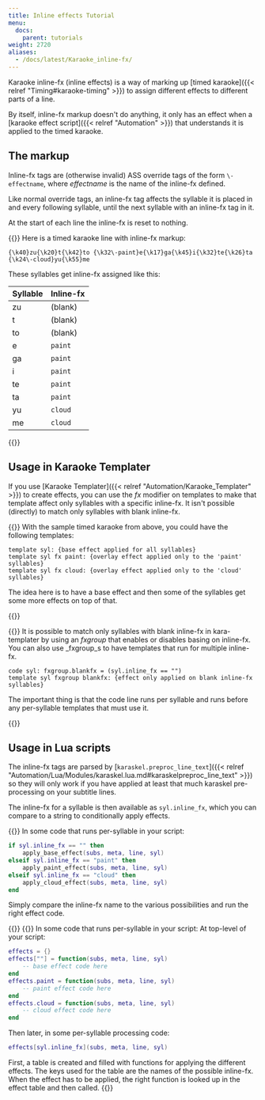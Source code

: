 ```yaml
---
title: Inline effects Tutorial
menu:
  docs:
    parent: tutorials
weight: 2720
aliases:
  - /docs/latest/Karaoke_inline-fx/
---
```


Karaoke inline-fx (inline effects) is a way of marking up [timed karaoke]({{< relref "Timing#karaoke-timing" >}}) to assign different effects to different
parts of a line.

By itself, inline-fx markup doesn't do anything, it only has an effect when
a [karaoke effect script]({{< relref "Automation" >}}) that understands it is applied to
the timed karaoke.

## The markup

Inline-fx tags are (otherwise invalid) ASS override tags of the form
`\-effectname`, where _effectname_ is the name of the inline-fx defined.

Like normal override tags, an inline-fx tag affects the syllable it is
placed in and every following syllable, until the next syllable with an
inline-fx tag in it.

At the start of each line the inline-fx is reset to nothing.

{{<example-box>}}
Here is a timed karaoke line with inline-fx markup:

```ass
{\k40}zu{\k20}t{\k42}to {\k32\-paint}e{\k17}ga{\k45}i{\k32}te{\k26}ta {\k24\-cloud}yu{\k55}me
```

These syllables get inline-fx assigned like this:

| Syllable           | Inline-fx |
| ------------------ | --------- |
| zu                 | (blank)   |
| t                  | (blank)   |
| to                 | (blank)   |
| e                  | `paint`   |
| ga                 | `paint`   |
| i                  | `paint`   |
| te                 | `paint`   |
| ta                 | `paint`   |
| yu                 | `cloud`   |
| me                 | `cloud`   |

{{</example-box>}}

## Usage in Karaoke Templater

If you use [Karaoke Templater]({{< relref "Automation/Karaoke_Templater" >}}) to create
effects, you can use the _fx_ modifier on templates to make that template
affect only syllables with a specific inline-fx. It isn't possible
(directly) to match only syllables with blank inline-fx.

{{<example-box>}}
With the sample timed karaoke from above, you could have the following templates:

```plaintext
template syl: {base effect applied for all syllables}
template syl fx paint: {overlay effect applied only to the 'paint' syllables}
template syl fx cloud: {overlay effect applied only to the 'cloud' syllables}
```

The idea here is to have a base effect and then some of the syllables get
some more effects on top of that.

{{</example-box>}}

{{<example-box>}}
It is possible to match only syllables with blank inline-fx in
kara-templater by using an _fxgroup_ that enables or disables basing on
inline-fx. You can also use \_fxgroup_s to have templates that run for
multiple inline-fx.

```plaintext
code syl: fxgroup.blankfx = (syl.inline_fx == "")
template syl fxgroup blankfx: {effect only applied on blank inline-fx syllables}
```

The important thing is that the code line runs per syllable and runs before
any per-syllable templates that must use it.

{{</example-box>}}

## Usage in Lua scripts

The inline-fx tags are parsed by
[`karaskel.preproc_line_text`]({{< relref "Automation/Lua/Modules/karaskel.lua.md#karaskelpreproc_line_text" >}})
so they will only work if you have applied at least that much karaskel
pre-processing on your subtitle lines.

The inline-fx for a syllable is then available as `syl.inline_fx`, which
you can compare to a string to conditionally apply effects.

{{<example-box>}}
In some code that runs per-syllable in your script:

```lua
if syl.inline_fx == "" then
    apply_base_effect(subs, meta, line, syl)
elseif syl.inline_fx == "paint" then
    apply_paint_effect(subs, meta, line, syl)
elseif syl.inline_fx == "cloud" then
    apply_cloud_effect(subs, meta, line, syl)
end
```

Simply compare the inline-fx name to the various possibilities and run the
right effect code.

{{</example-box>}}
{{<example-box>}}
In some code that runs per-syllable in your script:
At top-level of your script:

```lua
effects = {}
effects[""] = function(subs, meta, line, syl)
    -- base effect code here
end
effects.paint = function(subs, meta, line, syl)
    -- paint effect code here
end
effects.cloud = function(subs, meta, line, syl)
    -- cloud effect code here
end
```

Then later, in some per-syllable processing code:

```lua
effects[syl.inline_fx](subs, meta, line, syl)
```

First, a table is created and filled with functions for applying the
different effects. The keys used for the table are the names of the
possible inline-fx. When the effect has to be applied, the right function
is looked up in the effect table and then called.
{{</example-box>}}
